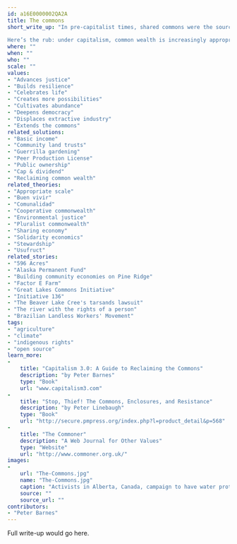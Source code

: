 ```yaml
---
id: a16E0000002QA2A
title: The commons
short_write_up: "In pre-capitalist times, shared commons were the source of sustenance for most people. Though corporations have now privatized and depleted much of the commons, it lives on in three portfolios: natural wealth (air, water, seeds, ecosystems, other species); community wealth (streets, parks, the Internet, money, social insur­ance); and cultural wealth (music, art, science, open-source software). All of these are gifts we share and are obliged to preserve for others and for future generations.   
 
Here’s the rub: under capitalism, common wealth is increasingly appro­­priated by private corporations and wealthy individuals for profit . To counter this, we need to expand and strengthen both the com­mons and the institu­tions that sustain them."
where: ""
when: ""
who: ""
scale: ""
values:
- "Advances justice"
- "Builds resilience"
- "Celebrates life"
- "Creates more possibilities"
- "Cultivates abundance"
- "Deepens democracy"
- "Displaces extractive industry"
- "Extends the commons"
related_solutions:
- "Basic income"
- "Community land trusts"
- "Guerrilla gardening"
- "Peer Production License"
- "Public ownership"
- "Cap & dividend"
- "Reclaiming common wealth"
related_theories:
- "Appropriate scale"
- "Buen vivir"
- "Comunalidad"
- "Cooperative commonwealth"
- "Environmental justice"
- "Pluralist commonwealth"
- "Sharing economy"
- "Solidarity economics"
- "Stewardship"
- "Usufruct"
related_stories:
- "596 Acres"
- "Alaska Permanent Fund"
- "Building community economies on Pine Ridge"
- "Factor E Farm"
- "Great Lakes Commons Initiative"
- "Initiative 136"
- "The Beaver Lake Cree's tarsands lawsuit"
- "The river with the rights of a person"
- "Brazilian Landless Workers' Movement"
tags:
- "agriculture"
- "climate"
- "indigenous rights"
- "open source"
learn_more:
-
    title: "Capitalism 3.0: A Guide to Reclaiming the Commons"
    description: "by Peter Barnes"
    type: "Book"
    url: "www.capitalism3.com"
-
    title: "Stop, Thief! The Commons, Enclosures, and Resistance"
    description: "by Peter Linebaugh"
    type: "Book"
    url: "http://secure.pmpress.org/index.php?l=product_detail&p=568"
-
    title: "The Commoner"
    description: "A Web Journal for Other Values"
    type: "Website"
    url: "http://www.commoner.org.uk/"
images:
-
    url: "The-Commons.jpg"
    name: "The-Commons.jpg"
    caption: "Activists in Alberta, Canada, campaign to have water protected as a commons, and allocated equitably."
    source: ""
    source_url: ""
contributors:
- "Peter Barnes"
---
```

Full write-up would go here.
